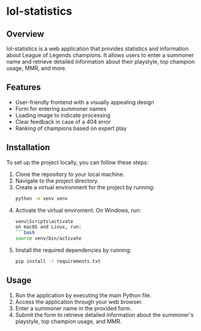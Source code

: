 # lol-statistics

## Overview

lol-statistics is a web application that provides statistics and information about League of Legends champions. It allows users to enter a summoner name and retrieve detailed information about their playstyle, top champion usage, MMR, and more. 

## Features

- User-friendly frontend with a visually appealing design
- Form for entering summoner names
- Loading image to indicate processing
- Clear feedback in case of a 404 error
- Ranking of champions based on expert play

## Installation

To set up the project locally, you can follow these steps:

1. Clone the repository to your local machine.
2. Navigate to the project directory.
3. Create a virtual environment for the project by running:
   ```bash
   python -m venv venv
   ```
4. Activate the virtual enviroment. On Windows, run:
   ```bash
   venv\Scripts\activate
   on macOS and Linux, run:
   ```bash
   source venv/bin/activate
   ```
5. Iinstall the required dependencies by running:
   ```bash
   pip install -r requirements.txt
   ```

## Usage
1. Run the application by executing the main Python file.
2. Access the application through your web browser.
4. Enter a summoner name in the provided form.
5. Submit the form to retrieve detailed information about the summoner's playstyle, top champion usage, and MMR.
